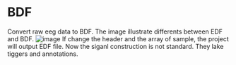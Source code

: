 # BDF
Convert raw eeg data to BDF.
The image illustrate differents between EDF and BDF.
![image](https://user-images.githubusercontent.com/53856105/167778382-2a6a7a1a-4821-4776-963c-f7e5f8d16f00.png)
If change the header and the array of sample, the project will output EDF file.
Now the siganl construction is not standard. They lake tiggers and annotations.
